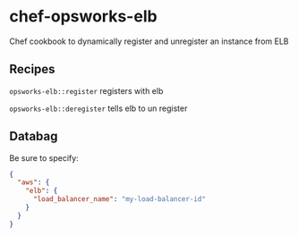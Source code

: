 chef-opsworks-elb
=================

Chef cookbook to dynamically register and unregister an instance from ELB

Recipes
------------------

`opsworks-elb::register` registers with elb

`opsworks-elb::deregister` tells elb to un register

Databag
-------------------
Be sure to specify: 
```json
{ 
  "aws": {
    "elb": { 
      "load_balancer_name": "my-load-balancer-id"
    }
  }
}
```
